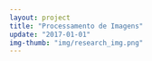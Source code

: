 ```yaml
---  
layout: project  
title: "Processamento de Imagens"
update: "2017-01-01"  
img-thumb: "img/research_img.png"
---  
```


